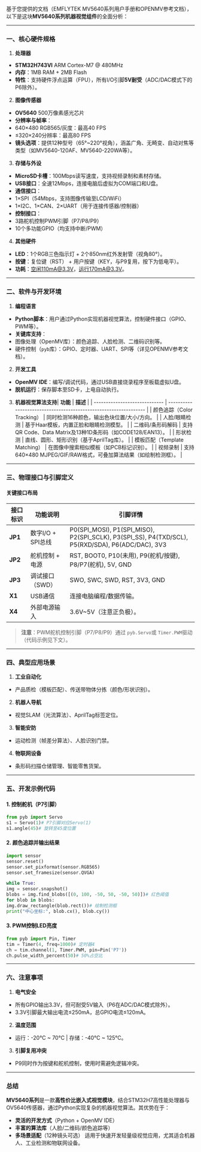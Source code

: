 基于您提供的文档（EMFLYTEK MV5640系列用户手册和OPENMV参考文档），以下是这块**MV5640系列机器视觉组件**的全面分析：

---

### **一、核心硬件规格**

1. **处理器**

- **STM32H743VI** ARM Cortex-M7 @ 480MHz
- **内存**：1MB RAM + 2MB Flash
- **特性**：支持硬件浮点运算（FPU），所有I/O引脚**5V耐受**（ADC/DAC模式下的P6除外）。

2. **图像传感器**

- **OV5640** 500万像素感光芯片
- **分辨率与帧率**：
- 640×480 RGB565/灰度：最高40 FPS
- ≤320×240分辨率：最高80 FPS
- **镜头选项**：提供12种型号（65°~220°视角），涵盖广角、无畸变、自动对焦等类型（如MV5640-120AF、MV5640-220WA等）。

3. **存储与外设**

- **MicroSD卡槽**：100Mbps读写速度，支持视频录制和素材存储。
- **USB接口**：全速12Mbps，连接电脑后虚拟为COM端口和U盘。
- **通信接口**：
- 1×SPI（54Mbps，支持图像传输至LCD/WiFi）
- 1×I2C、1×CAN、2×UART（用于连接传感器/控制器）
- **控制接口**：
- 3路舵机控制PWM引脚（P7/P8/P9）
- 10个多功能GPIO（均支持中断/PWM）

4. **其他硬件**

- **LED**：1个RGB三色指示灯 + 2个850nm红外发射管（视角80°）。
- **按键**：复位键（RST） + 用户按键（KEY，与P9复用，按下为低电平）。
- **功耗**：空闲110mA@3.3V，运行170mA@3.3V。

---

### **二、软件与开发环境**

1. **编程语言**

- **Python脚本**：用户通过Python实现机器视觉算法，控制硬件接口（GPIO、PWM等）。
- **关键库支持**：
- 图像处理（OpenMV库）：颜色追踪、人脸检测、二维码识别等。
- 硬件控制（`pyb`库）：GPIO、定时器、UART、SPI等（详见OPENMV参考文档）。

2. **开发工具**

- **OpenMV IDE**：编写/调试代码，通过USB直接烧录程序至板载虚拟U盘。
- **脱机运行**：保存脚本至SD卡，上电自动执行。

3. **机器视觉算法支持**| **功能**                | **描述**                                                   |
   | ----------------------------- | ---------------------------------------------------------------- |
   | 颜色追踪（Color Tracking）    | 同时检测16种颜色，输出色块位置/大小/方向。                       |
   | 人脸/眼睛检测                 | 基于Haar模板，内置正脸和眼睛检测模型。                           |
   | 二维码/条形码解码             | 支持QR Code、Data Matrix及13种1D条形码（如CODE128/EAN13）。      |
   | 形状检测                      | 直线、圆形、矩形识别（基于AprilTag库）。                         |
   | 模板匹配（Template Matching） | 在图像中搜索相似模板（如PCB标记识别）。                          |
   | 视频录制                      | 支持640×480 MJPEG/GIF/RAW格式，可叠加算法结果（如绘制检测框）。 |

---

### **三、物理接口与引脚定义**

#### **关键接口布局**

| **接口标识** | **功能说明** | **引脚详情**                                                                               |
| ------------------ | ------------------ | ------------------------------------------------------------------------------------------------ |
| **JP1**      | 数字I/O + SPI总线  | P0(SPI_MOSI), P1(SPI_MISO), P2(SPI_SCLK), P3(SPI_SS), P4(TXD/SCL), P5(RXD/SDA), P6(ADC/DAC), 3V3 |
| **JP2**      | 舵机控制 + 电源    | RST, BOOT0, P10(未用), P9(舵机/按键), P8/P7(舵机), 5V, GND                                       |
| **JP3**      | 调试接口（SWD）    | SWO, SWC, SWD, RST, 3V3, GND                                                                     |
| **X1**       | USB通信            | 连接电脑编程/数据传输。                                                                          |
| **X4**       | 外部电源输入       | 3.6V~5V（注意正负极）。                                                                          |

> **注意**：PWM舵机控制引脚（P7/P8/P9）通过 `pyb.Servo`或 `Timer.PWM`驱动（代码示例见下文）。

---

### **四、典型应用场景**

1. **工业自动化**

- 产品质检（模板匹配）、传送带物体分拣（颜色/形状识别）。

2. **机器人导航**

- 视觉SLAM（光流算法）、AprilTag标签定位。

3. **智能安防**

- 运动检测（帧差分算法）、人脸识别门禁。

4. **物联网设备**

- 条形码扫描仓储管理、智能零售货架。

---

### **五、开发示例代码**

#### 1. **控制舵机（P7引脚）**

```python
from pyb import Servo
s1 = Servo(1)# P7引脚对应Servo(1)
s1.angle(45)# 旋转至45度位置
```

#### 2. **颜色追踪并输出结果**

```python
import sensor
sensor.reset()
sensor.set_pixformat(sensor.RGB565)
sensor.set_framesize(sensor.QVGA)

while True:
img = sensor.snapshot()
blobs = img.find_blobs([(0, 100, -50, 50, -50, 50)])# 红色阈值
for blob in blobs:
img.draw_rectangle(blob.rect())# 绘制检测框
print("中心坐标:", blob.cx(), blob.cy())
```

#### 3. **PWM控制LED亮度**

```python
from pyb import Pin, Timer
tim = Timer(4, freq=1000)# 定时器4
ch = tim.channel(1, Timer.PWM, pin=Pin('P7'))
ch.pulse_width_percent(50)# 50%占空比
```

---

### **六、注意事项**

1. **电气安全**

- 所有GPIO输出3.3V，但可耐受5V输入（P6在ADC/DAC模式除外）。
- 3.3V引脚最大输出电流≤250mA，总GPIO电流≤120mA。

2. **温度范围**

- 运行：-20°C ~ 70°C | 存储：-40°C ~ 125°C。

3. **引脚复用冲突**

- P9同时作为按键和舵机控制，使用时需避免逻辑冲突。

---

### **总结**

**MV5640系列**是一款**高性价比嵌入式视觉模块**，结合STM32H7高性能处理器与OV5640传感器，通过Python实现复杂的机器视觉算法。其优势在于：

- **灵活的开发方式**（Python + OpenMV IDE）
- **丰富的算法库**（人脸/二维码/颜色追踪等）
- **多场景适配**（12种镜头可选）
  适用于快速开发轻量级视觉应用，尤其适合机器人、工业检测和物联网设备。
